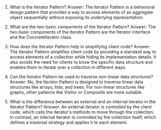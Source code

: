 1) What is the Iterator Pattern?
Answer: The Iterator Pattern is a behavioral design pattern that provides a way to access elements of an aggregate object sequentially without exposing its underlying representation.

2) What are the two basic components of the Iterator Pattern?
Answer: The two basic components of the Iterator Pattern are the Iterator interface and the ConcreteIterator class.

3) How does the Iterator Pattern help in simplifying client code?
Answer: The Iterator Pattern simplifies client code by providing a standard way to access elements of a collection while hiding its implementation details. It also avoids the need for clients to know the specific data structure and enables them to iterate over a collection in different ways.

4) Can the Iterator Pattern be used to traverse non-linear data structures?
Answer: No, the Iterator Pattern is designed to traverse linear data structures like arrays, lists, and trees. For non-linear structures like graphs, other patterns like Visitor or Composite are more suitable.

5) What is the difference between an external and an internal iterator in the Iterator Pattern?
Answer: An external iterator is controlled by the client code, which calls the iterator's methods to move through the collection. In contrast, an internal iterator is controlled by the collection itself, which defines a traversal strategy and applies it to each element.
